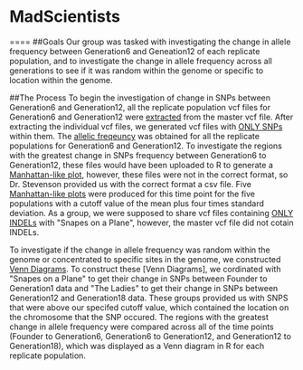 # MadScientists
====
##Goals
Our group was tasked with investigating the change in allele frequency between Generation6 and Geneation12 of each replicate population, and to investigate the change in allele frequency across all generations to see if it was random within the genome or specific to location within the genome.

##The Process
To begin the investigation of change in SNPs between Generation6 and Generation12, all the replicate population vcf files for Generation6 and Generation12  were [extracted](https://github.com/AUIntroBioinformatics/MadScientists/blob/master/Extract_my_sample.sh) from the master vcf file. After extracting the individual vcf files, we generated vcf files with [ONLY SNPs](https://github.com/AUIntroBioinformatics/MadScientists/blob/master/Keep_SNPs.sh) within them. The [allelic freqeuncy](https://github.com/AUIntroBioinformatics/MadScientists/blob/master/AlleleFrequency.sh) was obtained for all the replicate populations for Generation6 and Generation12. To investigate the regions with the greatest change in SNPs frequency between Generation6 to Generation12, these files would have been uploaded to R to generate a [Manhattan-like plot](), however, these files were not in the correct format, so Dr. Stevenson provided us with the correct format a csv file. Five [Manhattan-like plots]() were produced for this time point for the five populations with a cutoff value of the mean plus four times standard deviation. As a group, we were supposed to share vcf files containing [ONLY INDELs](https://github.com/AUIntroBioinformatics/MadScientists/blob/master/Keep_indels.sh) with "Snapes on a Plane", however, the master vcf file did not cotain INDELs.

To investigate if the change in allele frequency was random within the genome or concentrated to specific sites in the genome, we constructed [Venn Diagrams]().  To construct these [Venn Diagrams], we cordinated with "Snapes on a Plane" to get their change in SNPs between Founder to Generation1 data and "The Ladies" to get their change in SNPs between Generation12 and Generation18 data. These groups provided us with SNPS that were above our specifed cutoff value, which contained the location on the chromosome that the SNP occured. The regions with the greatest change in allele frequency were compared across all of the time points (Founder to Generation6, Generation6 to Generation12, and Generation12 to Generation18), which was displayed as a Venn diagram in R for each replicate population.

